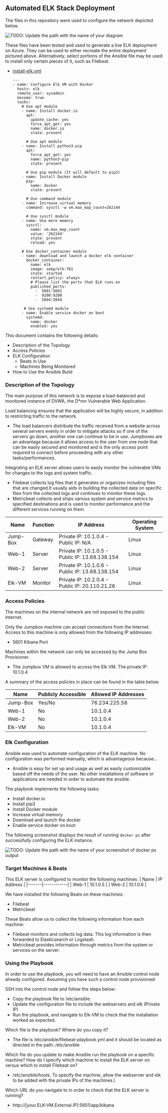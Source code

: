 ## Automated ELK Stack Deployment

The files in this repository were used to configure the network depicted below.

![TODO: Update the path with the name of your diagram](Images/diagram_filename.png)

These files have been tested and used to generate a live ELK deployment on Azure. They can be used to either recreate the entire deployment pictured above. Alternatively, select portions of the Ansible file may be used to install only certain pieces of it, such as Filebeat.

  - [install-elk.yml](https://github.com/ASTRV/ELK-Cloud-Security/blob/main/Ansible/install-elk.yml)

    ```
    ---
    - name: Configure Elk VM with Docker
      hosts: elk
      remote_user: sysadmin
      become: true
      tasks:
        # Use apt module
        - name: Install docker.io
          apt:
            update_cache: yes
            force_apt_get: yes
            name: docker.io
            state: present
            
          # Use apt module
        - name: Install python3-pip
          apt:
            force_apt_get: yes
            name: python3-pip
            state: present

          # Use pip module (It will default to pip3)
        - name: Install Docker module
          pip:
            name: docker
            state: present

          # Use command module
        - name: Increase virtual memory
          command: sysctl -w vm.max_map_count=262144
          
          # Use sysctl module
        - name: Use more memory
          sysctl:
            name: vm.max_map_count
            value: '262144'
            state: present
            reload: yes

        # Use docker_container module
        - name: download and launch a docker elk container
          docker_container:
            name: elk
            image: sebp/elk:761
            state: started
            restart_policy: always
            # Please list the ports that ELK runs on
            published_ports:
              -  5601:5601
              -  9200:9200
              -  5044:5044

         # Use systemd module
        - name: Enable service docker on boot
          systemd:
            name: docker
            enabled: yes
    ```

This document contains the following details:
- Description of the Topology
- Access Policies
- ELK Configuration
  - Beats in Use
  - Machines Being Monitored
- How to Use the Ansible Build


### Description of the Topology

The main purpose of this network is to expose a load-balanced and monitored instance of DVWA, the D*mn Vulnerable Web Application.

Load balancing ensures that the application will be highly secure, in addition to restricting traffic to the network.
- The load balancers distribute the traffic received from a website across several servers evenly in order to mitigate attacks so if one of the servers go down, another one can continue to be in use. Jumpboxes are an advantage because it allows access to the user from one node that can be easily secured and monitored and is the only access point required to connect before proceeding with any other tasks/performances.

Integrating an ELK server allows users to easily monitor the vulnerable VMs for changes to the logs and system traffic.
- Filebeat collects log files that it generates or organizes including files that are changed.It usually aids in building the collected data on specific files from the collected logs and continues to monitor these logs.
- Metricbeat collects and ships various system and service metrics to specified destinations and is used to monitor performance and the different services running on them.


| Name     | Function | IP Address                                      | Operating System |
|----------|----------|-------------------------------------------------|------------------|
| Jump-Box | Gateway  | Private IP: 10.1.0.4 - Public IP: N/A           | Linux            |
| Web-1    | Server   | Private IP: 10.1.0.5 - Public IP: 13.68.138.154 | Linux            |
| Web-2    | Server   | Private IP: 10.1.0.6 - Public IP: 13.68.138.154 | Linux            |
| Elk-VM   | Monitor  | Private IP: 10.2.0.4 - Public IP: 20.110.21.26  | Linux            |

### Access Policies

The machines on the internal network are not exposed to the public Internet. 

Only the Jumpbox machine can accept connections from the Internet. Access to this machine is only allowed from the following IP addresses:
- 5601 Kibana Port

Machines within the network can only be accessed by the Jump Box Provisioner.
- The Jumpbox VM is allowed to access the Elk VM. The private IP: 10.1.0.4

A summary of the access policies in place can be found in the table below.

| Name     | Publicly Accessible | Allowed IP Addresses |
|----------|---------------------|----------------------|
| Jump-Box |        Yes/No       |     76.234.225.58    |
| Web-1    |          No         |       10.1.0.4       |
| Web-2    |          No         |       10.1.0.4       |
| Elk-VM   |          No         |       10.1.0.4       |

### Elk Configuration

Ansible was used to automate configuration of the ELK machine. No configuration was performed manually, which is advantageous because...
- Ansible is easy for set up and usage as well as easily customizable based off the needs of the user. No other installations of software or applications are needed in order to automate the ansible.

The playbook implements the following tasks:
- Install docker.io
- Install pip3
- Install Docker module
- Increase virtual memory
- Download and launch the docker
- Enable service docker on boot

The following screenshot displays the result of running `docker ps` after successfully configuring the ELK instance.

![TODO: Update the path with the name of your screenshot of docker ps output](Images/docker_ps_output.png)

### Target Machines & Beats
This ELK server is configured to monitor the following machines:
| Name  | IP Address |
|-------|------------|
| Web-1 |  10.1.0.5  |
| Web-2 |  10.1.0.6  |

We have installed the following Beats on these machines:
- Filebeat
- Metricbeat

These Beats allow us to collect the following information from each machine:
- Filebeat monitors and collects log data. This log information is then forwarded to Elasticsearch or Logstash.
- Metricbeat provides information through metrics from the system or services on the server.

### Using the Playbook
In order to use the playbook, you will need to have an Ansible control node already configured. Assuming you have such a control node provisioned: 

SSH into the control node and follow the steps below:
- Copy the playbook file to /etc/ansible.
- Update the configuration file to include the webservers and elk (Private IP)
- Run the playbook, and navigate to Elk-VM to check that the installation worked as expected.

Which file is the playbook? Where do you copy it?
- The file is /etc/ansible/filebeat-playbook.yml and it should be located as directed in the path: /etc/ansible

Which file do you update to make Ansible run the playbook on a specific machine? How do I specify which machine to install the ELK server on versus which to install Filebeat on?

- /etc/ansible/hosts. To specify the machine, allow the webserver and elk to be added with the private IPs of the machines.\

Which URL do you navigate to in order to check that the ELK server is running?

- http://[your.ELK-VM.External.IP]:5601/app/kibana